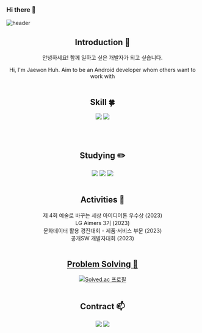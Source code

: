 ### Hi there 👋

<!--
**johnhuh619/johnhuh619** is a ✨ _special_ ✨ repository because its `README.md` (this file) appears on your GitHub profile.

Here are some ideas to get you started:

- 🔭 I’m currently working on ...
- 🌱 I’m currently learning ...
- 👯 I’m looking to collaborate on ...
- 🤔 I’m looking for help with ...
- 💬 Ask me about ...
- 📫 How to reach me: ...
- 😄 Pronouns: ...
- ⚡ Fun fact: ...
-->

<!-- 헤더 -->
![header](https://capsule-render.vercel.app/api?type=slice&color=auto&height=200&section=header&text=Hello&desc=I'm%20JaewonHuh&fontSize=60&rotate=14&fontAlignY=25&fontAlign=75&descAlignY=43&descAlign=80&&animation=twinkling)

<div align=center>
<!--소개-->
  
  ## Introduction :raised_hands:
안녕하세요! 함께 일하고 싶은 개발자가 되고 싶습니다.

Hi, I'm Jaewon Huh. Aim to be an Android developer whom others want to work with
<br/><br/>
 
 <!--기술스택-->
  ## Skill :four_leaf_clover:

  <img src="https://img.shields.io/badge/Kotlin-7F52FF?&style=for-the-badge&logo=kotlin&logoColor=white"/>
  <img src="https://img.shields.io/badge/Python-3776AB?style=for-the-badge&logo=Python&logoColor=white">
  
<br/><br/>
  
 <!--공부중 -->
 
  ## Studying :pencil2: 
  <img src="https://img.shields.io/badge/Java-007396.svg?style=for-the-badge"/>
  <img src="https://img.shields.io/badge/spring-%236DB33F.svg?style=for-the-badge&logo=spring&logoColor=white"/>
  <img src="https://img.shields.io/badge/Kotlin-7F52FF?&style=for-the-badge&logo=kotlin&logoColor=white"/>
  <br/><br/>

## Activities :running:
제 4회 예술로 바꾸는 세상 아이디어톤 우수상 (2023)
<br/>
LG Aimers 3기 (2023)
<br/>
문화데이터 활용 경진대회 - 제품·서비스 부문 (2023)
<br/>
공개SW 개발자대회 (2023)
<br/><br/>

 <!--알고리즘 -->
 <a href="https://github.com/JJongmen/Algorithm" > 
 
 ## Problem Solving :muscle: 
[![Solved.ac 프로필](http://mazassumnida.wtf/api/v2/generate_badge?boj=johnhuh619)](https://solved.ac/johnhuh619)
 <br/><br/>
## Contract :mailbox:
  <a href="mailto:pjy90123@gmail.com"><img src="https://img.shields.io/badge/Gmail-d14836?style=flat&logo=Gmail&logoColor=white&link=mailto:jaewonheo666@gmail.com"/></a>
  <a href="mailto:wkdl301@naver.com"><img src="https://img.shields.io/badge/Naver-03C75A?style=flat&logo=Naver&logoColor=white&link=mailto:hnwoon619@naver.com"/></a>
